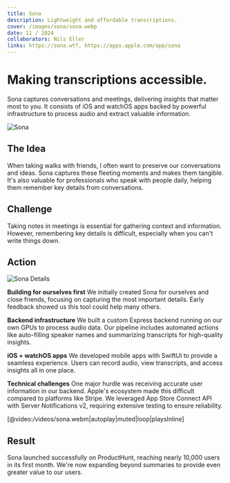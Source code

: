 ```yaml
---
title: Sona
description: Lightweight and affordable transcriptions.
cover: /images/sona/sona.webp
date: 11 / 2024
collaborators: Nils Eller
links: https://sona.wtf, https://apps.apple.com/app/sona
---
```


# Making transcriptions accessible.

Sona captures conversations and meetings, delivering insights that matter most to you. It consists of iOS and watchOS apps backed by powerful infrastructure to process audio and extract valuable information.

![Sona](/images/sona/sona.webp)

## The Idea

When taking walks with friends, I often want to preserve our conversations and ideas. Sona captures these fleeting moments and makes them tangible. It's also valuable for professionals who speak with people daily, helping them remember key details from conversations.

## Challenge

Taking notes in meetings is essential for gathering context and information. However, remembering key details is difficult, especially when you can't write things down.

## Action

![Sona Details](/images/sona/sona-details.webp)

**Building for ourselves first**
We initially created Sona for ourselves and close friends, focusing on capturing the most important details. Early feedback showed us this tool could help many others.

**Backend infrastructure**
We built a custom Express backend running on our own GPUs to process audio data. Our pipeline includes automated actions like auto-filling speaker names and summarizing transcripts for high-quality insights.

**iOS + watchOS apps**
We developed mobile apps with SwiftUI to provide a seamless experience. Users can record audio, view transcripts, and access insights all in one place.

**Technical challenges**
One major hurdle was receiving accurate user information in our backend. Apple's ecosystem made this difficult compared to platforms like Stripe. We leveraged App Store Connect API with Server Notifications v2, requiring extensive testing to ensure reliability.

[@video:/videos/sona.webm|autoplay|muted|loop|playsInline]

## Result

Sona launched successfully on ProductHunt, reaching nearly 10,000 users in its first month. We're now expanding beyond summaries to provide even greater value to our users.

